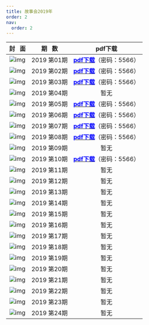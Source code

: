 ```yaml
---
title: 故事会2019年
order: 2
nav:
  order: 2
---
```

|                          封   面                          |  期   数  |                                                           pdf下载                                                           |
| :---------------------------------------------------------: | :---------: | :--------------------------------------------------------------------------------------------------------------------------: |
| ![img](../../../public/images/gushihui/gsh2019/gsh201901.jpg) | 2019 第01期 | [<font color="blue">**pdf下载**</font>](https://url97.ctfile.com/f/799297-1457766619-cfb4f2?p=5566)（密码：5566） |
| ![img](../../../public/images/gushihui/gsh2019/gsh201902.jpg) | 2019 第02期 | [<font color="blue">**pdf下载**</font>](https://url97.ctfile.com/f/799297-1457766622-30af9d?p=5566)（密码：5566） |
| ![img](../../../public/images/gushihui/gsh2019/gsh201903.jpg) | 2019 第03期 | [<font color="blue">**pdf下载**</font>](https://url97.ctfile.com/f/799297-1457766631-daa89c?p=5566)（密码：5566） |
| ![img](../../../public/images/gushihui/gsh2019/gsh201904.jpg) | 2019 第04期 |                                                             暂无                                                             |
| ![img](../../../public/images/gushihui/gsh2019/gsh201905.jpg) | 2019 第05期 | [<font color="blue">**pdf下载**</font>](https://url97.ctfile.com/f/799297-1457766637-3e5a5f?p=5566)（密码：5566） |
| ![img](../../../public/images/gushihui/gsh2019/gsh201906.jpg) | 2019 第06期 | [<font color="blue">**pdf下载**</font>](https://url97.ctfile.com/f/799297-1457766640-ce2c02?p=5566)（密码：5566） |
| ![img](../../../public/images/gushihui/gsh2019/gsh201907.jpg) | 2019 第07期 | [<font color="blue">**pdf下载**</font>](https://url97.ctfile.com/f/799297-1457766646-4f209c?p=5566)（密码：5566） |
| ![img](../../../public/images/gushihui/gsh2019/gsh201908.jpg) | 2019 第08期 | [<font color="blue">**pdf下载**</font>](https://url97.ctfile.com/f/799297-1457766649-a77cc3?p=5566)（密码：5566） |
| ![img](../../../public/images/gushihui/gsh2019/gsh201909.jpg) | 2019 第09期 |                                                             暂无                                                             |
| ![img](../../../public/images/gushihui/gsh2019/gsh201910.jpg) | 2019 第10期 | [<font color="blue">**pdf下载**</font>](https://url97.ctfile.com/f/799297-1457766661-5566b6?p=5566)（密码：5566） |
| ![img](../../../public/images/gushihui/gsh2019/gsh201911.jpg) | 2019 第11期 |                                                             暂无                                                             |
| ![img](../../../public/images/gushihui/gsh2019/gsh201912.jpg) | 2019 第12期 |                                                             暂无                                                             |
| ![img](../../../public/images/gushihui/gsh2019/gsh201913.jpg) | 2019 第13期 |                                                             暂无                                                             |
| ![img](../../../public/images/gushihui/gsh2019/gsh201914.jpg) | 2019 第14期 |                                                             暂无                                                             |
| ![img](../../../public/images/gushihui/gsh2019/gsh201915.jpg) | 2019 第15期 |                                                             暂无                                                             |
| ![img](../../../public/images/gushihui/gsh2019/gsh201916.jpg) | 2019 第16期 |                                                             暂无                                                             |
| ![img](../../../public/images/gushihui/gsh2019/gsh201917.jpg) | 2019 第17期 |                                                             暂无                                                             |
| ![img](../../../public/images/gushihui/gsh2019/gsh201918.jpg) | 2019 第18期 |                                                             暂无                                                             |
| ![img](../../../public/images/gushihui/gsh2019/gsh201919.jpg) | 2019 第19期 |                                                             暂无                                                             |
| ![img](../../../public/images/gushihui/gsh2019/gsh201920.jpg) | 2019 第20期 |                                                             暂无                                                             |
| ![img](../../../public/images/gushihui/gsh2019/gsh201921.jpg) | 2019 第21期 |                                                             暂无                                                             |
| ![img](../../../public/images/gushihui/gsh2019/gsh201922.jpg) | 2019 第22期 |                                                             暂无                                                             |
| ![img](../../../public/images/gushihui/gsh2019/gsh201923.jpg) | 2019 第23期 |                                                             暂无                                                             |
| ![img](../../../public/images/gushihui/gsh2019/gsh201924.jpg) | 2019 第24期 |                                                             暂无                                                             |
